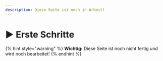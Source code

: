 ```yaml
---
description: Diese Seite ist noch in Arbeit!
---
```


# ▶ Erste Schritte

{% hint style="warning" %}
**Wichtig:** Diese Seite ist noch nicht fertig und wird noch bearbeitet!
{% endhint %}
